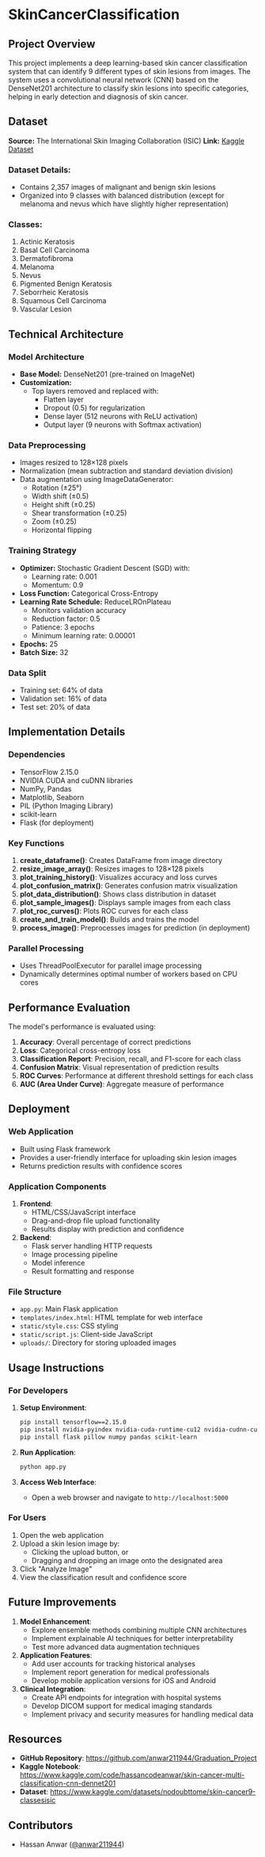 # SkinCancerClassification

## Project Overview

This project implements a deep learning-based skin cancer classification system that can identify 9 different types of skin lesions from images. The system uses a convolutional neural network (CNN) based on the DenseNet201 architecture to classify skin lesions into specific categories, helping in early detection and diagnosis of skin cancer.

## Dataset

**Source:** The International Skin Imaging Collaboration (ISIC)
**Link:** [Kaggle Dataset](https://www.kaggle.com/datasets/nodoubttome/skin-cancer9-classesisic)

### Dataset Details:

- Contains 2,357 images of malignant and benign skin lesions
- Organized into 9 classes with balanced distribution (except for melanoma and nevus which have slightly higher representation)

### Classes:

1. Actinic Keratosis
2. Basal Cell Carcinoma
3. Dermatofibroma
4. Melanoma
5. Nevus
6. Pigmented Benign Keratosis
7. Seborrheic Keratosis
8. Squamous Cell Carcinoma
9. Vascular Lesion

## Technical Architecture

### Model Architecture

- **Base Model:** DenseNet201 (pre-trained on ImageNet)
- **Customization:**
    - Top layers removed and replaced with:
        - Flatten layer
        - Dropout (0.5) for regularization
        - Dense layer (512 neurons with ReLU activation)
        - Output layer (9 neurons with Softmax activation)

### Data Preprocessing

- Images resized to 128×128 pixels
- Normalization (mean subtraction and standard deviation division)
- Data augmentation using ImageDataGenerator:
    - Rotation (±25°)
    - Width shift (±0.5)
    - Height shift (±0.25)
    - Shear transformation (±0.25)
    - Zoom (±0.25)
    - Horizontal flipping

### Training Strategy

- **Optimizer:** Stochastic Gradient Descent (SGD) with:
    - Learning rate: 0.001
    - Momentum: 0.9
- **Loss Function:** Categorical Cross-Entropy
- **Learning Rate Schedule:** ReduceLROnPlateau
    - Monitors validation accuracy
    - Reduction factor: 0.5
    - Patience: 3 epochs
    - Minimum learning rate: 0.00001
- **Epochs:** 25
- **Batch Size:** 32

### Data Split

- Training set: 64% of data
- Validation set: 16% of data
- Test set: 20% of data

## Implementation Details

### Dependencies

- TensorFlow 2.15.0
- NVIDIA CUDA and cuDNN libraries
- NumPy, Pandas
- Matplotlib, Seaborn
- PIL (Python Imaging Library)
- scikit-learn
- Flask (for deployment)

### Key Functions

1. **create_dataframe()**: Creates DataFrame from image directory
2. **resize_image_array()**: Resizes images to 128×128 pixels
3. **plot_training_history()**: Visualizes accuracy and loss curves
4. **plot_confusion_matrix()**: Generates confusion matrix visualization
5. **plot_data_distribution()**: Shows class distribution in dataset
6. **plot_sample_images()**: Displays sample images from each class
7. **plot_roc_curves()**: Plots ROC curves for each class
8. **create_and_train_model()**: Builds and trains the model
9. **process_image()**: Preprocesses images for prediction (in deployment)

### Parallel Processing

- Uses ThreadPoolExecutor for parallel image processing
- Dynamically determines optimal number of workers based on CPU cores

## Performance Evaluation

The model's performance is evaluated using:

1. **Accuracy**: Overall percentage of correct predictions
2. **Loss**: Categorical cross-entropy loss
3. **Classification Report**: Precision, recall, and F1-score for each class
4. **Confusion Matrix**: Visual representation of prediction results
5. **ROC Curves**: Performance at different threshold settings for each class
6. **AUC (Area Under Curve)**: Aggregate measure of performance

## Deployment

### Web Application

- Built using Flask framework
- Provides a user-friendly interface for uploading skin lesion images
- Returns prediction results with confidence scores

### Application Components

1. **Frontend**:
    - HTML/CSS/JavaScript interface
    - Drag-and-drop file upload functionality
    - Results display with prediction and confidence
2. **Backend**:
    - Flask server handling HTTP requests
    - Image processing pipeline
    - Model inference
    - Result formatting and response

### File Structure

- `app.py`: Main Flask application
- `templates/index.html`: HTML template for web interface
- `static/style.css`: CSS styling
- `static/script.js`: Client-side JavaScript
- `uploads/`: Directory for storing uploaded images

## Usage Instructions

### For Developers

1. **Setup Environment**:
    
    ```bash
    pip install tensorflow==2.15.0
    pip install nvidia-pyindex nvidia-cuda-runtime-cu12 nvidia-cudnn-cu12
    pip install flask pillow numpy pandas scikit-learn
    
    ```
    
2. **Run Application**:
    
    ```bash
    python app.py
    
    ```
    
3. **Access Web Interface**:
    - Open a web browser and navigate to `http://localhost:5000`

### For Users

1. Open the web application
2. Upload a skin lesion image by:
    - Clicking the upload button, or
    - Dragging and dropping an image onto the designated area
3. Click "Analyze Image"
4. View the classification result and confidence score

## Future Improvements

1. **Model Enhancement**:
    - Explore ensemble methods combining multiple CNN architectures
    - Implement explainable AI techniques for better interpretability
    - Test more advanced data augmentation techniques
2. **Application Features**:
    - Add user accounts for tracking historical analyses
    - Implement report generation for medical professionals
    - Develop mobile application versions for iOS and Android
3. **Clinical Integration**:
    - Create API endpoints for integration with hospital systems
    - Develop DICOM support for medical imaging standards
    - Implement privacy and security measures for handling medical data

## Resources

- **GitHub Repository**: https://github.com/anwar211944/Graduation_Project
- **Kaggle Notebook**: https://www.kaggle.com/code/hassancodeanwar/skin-cancer-multi-classification-cnn-dennet201
- **Dataset**: https://www.kaggle.com/datasets/nodoubttome/skin-cancer9-classesisic

## Contributors

- Hassan Anwar ([@anwar211944](https://github.com/anwar211944))